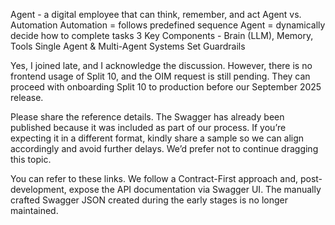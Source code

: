 Agent - a digital employee that can think, remember, and act
Agent vs. Automation
Automation = follows predefined sequence
Agent = dynamically decide how to complete tasks
3 Key Components - Brain (LLM), Memory, Tools
Single Agent & Multi-Agent Systems
Set Guardrails

Yes, I joined late, and I acknowledge the discussion. However, there is no frontend usage of Split 10, and the OIM request is still pending.
They can proceed with onboarding Split 10 to production before our September 2025 release.

Please share the reference details. The Swagger has already been published because it was included as part of our process. If you’re expecting it in a different format, kindly share a sample so we can align accordingly and avoid further delays. We’d prefer not to continue dragging this topic.


You can refer to these links. We follow a Contract-First approach and, post-development, expose the API documentation via Swagger UI. The manually crafted Swagger JSON created during the early stages is no longer maintained.